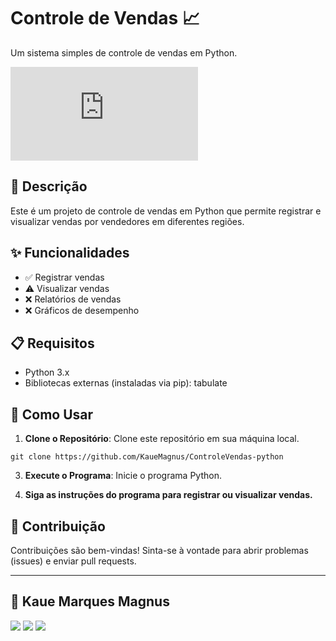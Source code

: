 # Controle de Vendas 📈

Um sistema simples de controle de vendas em Python.

![GitHub last commit](https://img.shields.io/github/last-commit/KaueMagnus/ControleVendas.py)

## 📄 Descrição

Este é um projeto de controle de vendas em Python que permite registrar e visualizar vendas por vendedores em diferentes regiões.

## ✨ Funcionalidades

- ✅ Registrar vendas
- ⚠️ Visualizar vendas
- ❌ Relatórios de vendas
- ❌ Gráficos de desempenho

## 📋 Requisitos

- Python 3.x
- Bibliotecas externas (instaladas via pip): tabulate

## 🚀 Como Usar

1. **Clone o Repositório**: Clone este repositório em sua máquina local.
```
git clone https://github.com/KaueMagnus/ControleVendas-python
```
3. **Execute o Programa**: Inicie o programa Python.
   
4. **Siga as instruções do programa para registrar ou visualizar vendas.**
   
## 🤝 Contribuição
Contribuições são bem-vindas! Sinta-se à vontade para abrir problemas (issues) e enviar pull requests.
   
---

## :boy: Kaue Marques Magnus
[<img src="https://img.shields.io/badge/LinkedIn-0077B5?style=for-the-badge&logo=linkedin&logoColor=white" />](https://www.linkedin.com/in/kaue-marques-magnus-392866262/)
[<img src="https://img.shields.io/badge/GitHub-100000?style=for-the-badge&logo=github&logoColor=white" />](https://github.com/KaueMagnus)
[<img src="https://img.shields.io/badge/WhatsApp-25D366?style=for-the-badge&logo=whatsapp&logoColor=white" />](https://wa.me/5548996601083)   
   

